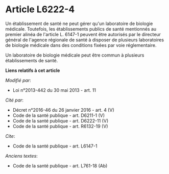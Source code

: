 # Article L6222-4

Un établissement de santé ne peut gérer qu'un laboratoire de biologie médicale. Toutefois, les établissements publics de
santé mentionnés au premier alinéa de l'article L. 6147-1 peuvent être autorisés par le directeur général de l'agence
régionale de santé à disposer de plusieurs laboratoires de biologie médicale dans des conditions fixées par voie
réglementaire. 

Un laboratoire de biologie médicale peut être commun à plusieurs établissements de santé.

**Liens relatifs à cet article**

_Modifié par_:

  - Loi n°2013-442 du 30 mai 2013 - art. 11

_Cité par_:

  - Décret n°2016-46 du 26 janvier 2016 - art. 4 (V)
  - Code de la santé publique - art. D6211-1 (V)
  - Code de la santé publique - art. D6222-11 (V)
  - Code de la santé publique - art. R6132-19 (V)

_Cite_:

  - Code de la santé publique - art. L6147-1

_Anciens textes_:

  - Code de la santé publique - art. L761-18 (Ab)
